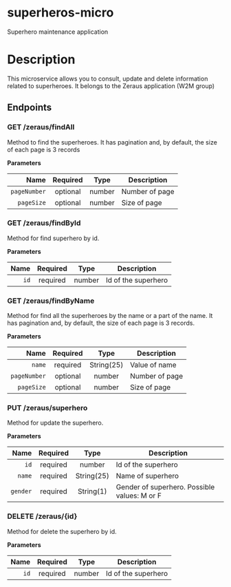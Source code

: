 # superheros-micro
Superhero maintenance application

# Description
This microservice allows you to consult, update and delete information related to superheroes. It belongs to the Zeraus application (W2M group)

## Endpoints
### GET /zeraus/findAll
Method to find the superheroes. It has pagination and, by default, the size of each page is 3 records

**Parameters**

|          Name | Required |  Type   | Description                                                                                                                                                           |
| -------------:|:--------:|:-------:| --------------------------------------------------------------------------------------------------------------------------------------------------------------------- |
|     `pageNumber` | optional | number  | Number of page                                                                     |
|     `pageSize` | optional | number  | Size of page |      

### GET /zeraus/findById
Method for find superhero by id.

**Parameters**

|          Name | Required |  Type   | Description                                                                                                                                                           |
| -------------:|:--------:|:-------:| --------------------------------------------------------------------------------------------------------------------------------------------------------------------- |
|     `id` | required | number  | Id of the superhero                                                                     | 

### GET /zeraus/findByName
Method for find all the superheroes by the name or a part of the name. It has pagination and, by default, the size of each page is 3 records.

**Parameters**

|          Name | Required |  Type   | Description                                                                                                                                                           |
| -------------:|:--------:|:-------:| --------------------------------------------------------------------------------------------------------------------------------------------------------------------- |
|     `name` | required | String(25)  | Value of name                                                                 |
|     `pageNumber` | optional | number  | Number of page                                                                     |
|     `pageSize` | optional | number  | Size of page |   

### PUT /zeraus/superhero
Method for update the superhero.

**Parameters**

|          Name | Required |  Type   | Description                                                                                                                                                           |
| -------------:|:--------:|:-------:| --------------------------------------------------------------------------------------------------------------------------------------------------------------------- |
|     `id` | required | number  |  Id of the superhero                                                                |
|     `name` | required | String(25)  | Name of superhero                                                                     |
|     `gender` | required | String(1)  | Gender of superhero. Possible values: M or F |   

### DELETE /zeraus/{id}
Method for delete the superhero by id.

**Parameters**

|          Name | Required |  Type   | Description                                                                                                                                                           |
| -------------:|:--------:|:-------:| --------------------------------------------------------------------------------------------------------------------------------------------------------------------- |
|     `id` | required | number  | Id of the superhero                                                                     | 
